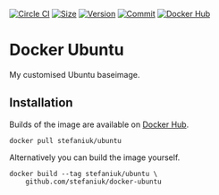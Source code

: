 [![Circle CI](https://circleci.com/gh/stefaniuk/docker-ubuntu.svg?style=shield "CircleCI")](https://circleci.com/gh/stefaniuk/docker-ubuntu)&nbsp;[![Size](https://images.microbadger.com/badges/image/stefaniuk/ubuntu.svg)](http://microbadger.com/images/stefaniuk/ubuntu)&nbsp;[![Version](https://images.microbadger.com/badges/version/stefaniuk/ubuntu.svg)](http://microbadger.com/images/stefaniuk/ubuntu)&nbsp;[![Commit](https://images.microbadger.com/badges/commit/stefaniuk/ubuntu.svg)](http://microbadger.com/images/stefaniuk/ubuntu)&nbsp;[![Docker Hub](https://img.shields.io/docker/pulls/stefaniuk/ubuntu.svg)](https://hub.docker.com/r/stefaniuk/ubuntu/)

Docker Ubuntu
=============

My customised Ubuntu baseimage.

Installation
------------

Builds of the image are available on [Docker Hub](https://hub.docker.com/r/stefaniuk/ubuntu/).

    docker pull stefaniuk/ubuntu

Alternatively you can build the image yourself.

    docker build --tag stefaniuk/ubuntu \
        github.com/stefaniuk/docker-ubuntu
